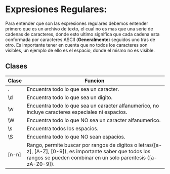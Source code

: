 # Expresiones Regulares:

Para entender que son las expresiones regulares debemos entender primero que es un archivo de texto, el cual no es mas que una serie de cadenas de caracteres, donde esto ultimo significa que cada cadena esta conformada por caracteres ASCII (**Generalmente**) seguidos uno tras de otro. Es importante tener en cuenta que no todos los caracteres son visibles, un ejemplo de ello es el espacio, donde el mismo no es visible.

## Clases
| Clase | Funcion |
| ------------- | ------------- |
| .  | Encuentra todo lo que sea un caracter.  |
| \d  | Encuentra todo lo que sea un digito.  |
| \w  | Encuentra todo lo que sea un caracter alfanumerico, no incluye caracteres especiales ni espacios.  |
| \W  | Encuentra todo lo que NO sea un caracter alfanumerico.  |
| \s  | Encuentra todos los espacios.  |
| \S  | Encuentra todo lo que NO sean espacios.  |
| [n-n]  | Rango, permite buscar por rangos de digitos o letras([a-z], [A-Z], [0-9]), es importante saber que todos los rangos se pueden combinar en un solo parentesis ([a-zA-Z0-9]).  |

